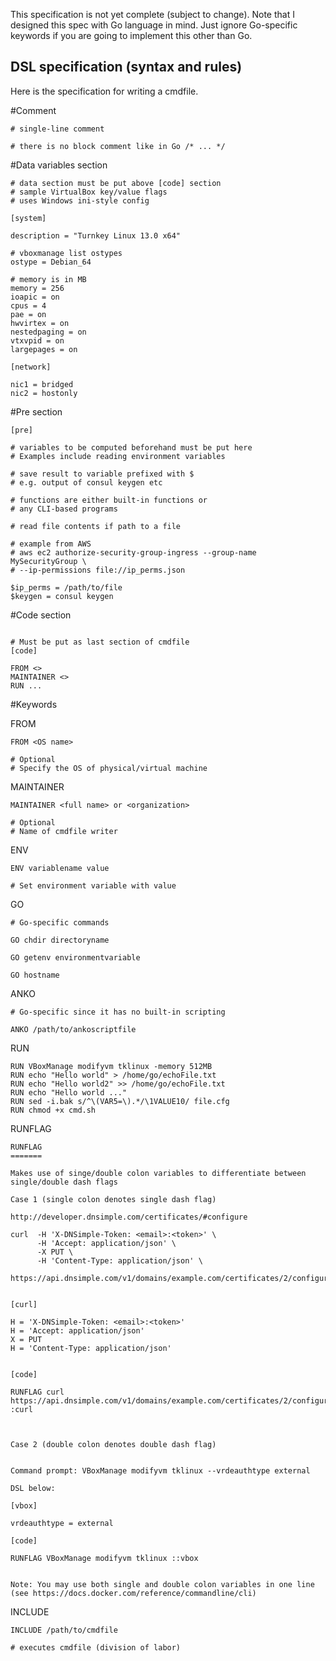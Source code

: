 This specification is not yet complete (subject to change). Note that I designed this spec with Go language in mind. Just ignore Go-specific keywords if you are going to implement this other than Go.

DSL specification (syntax and rules)
------------------------------------

Here is the specification for writing a cmdfile.

#Comment

```
# single-line comment

# there is no block comment like in Go /* ... */
```

#Data variables section

```
# data section must be put above [code] section
# sample VirtualBox key/value flags
# uses Windows ini-style config

[system]

description = "Turnkey Linux 13.0 x64"

# vboxmanage list ostypes
ostype = Debian_64

# memory is in MB
memory = 256
ioapic = on
cpus = 4
pae = on
hwvirtex = on 
nestedpaging = on 
vtxvpid = on 
largepages = on

[network]

nic1 = bridged
nic2 = hostonly
```

#Pre section 

```
[pre]

# variables to be computed beforehand must be put here
# Examples include reading environment variables

# save result to variable prefixed with $
# e.g. output of consul keygen etc

# functions are either built-in functions or
# any CLI-based programs

# read file contents if path to a file

# example from AWS
# aws ec2 authorize-security-group-ingress --group-name MySecurityGroup \
# --ip-permissions file://ip_perms.json

$ip_perms = /path/to/file	
$keygen = consul keygen
```

#Code section

```

# Must be put as last section of cmdfile
[code]

FROM <>
MAINTAINER <>
RUN ...

```

#Keywords

FROM

```
FROM <OS name>

# Optional
# Specify the OS of physical/virtual machine
```

MAINTAINER

```
MAINTAINER <full name> or <organization>

# Optional
# Name of cmdfile writer
```

ENV

```
ENV variablename value

# Set environment variable with value
```

GO

```
# Go-specific commands

GO chdir directoryname

GO getenv environmentvariable

GO hostname
```

ANKO

```
# Go-specific since it has no built-in scripting

ANKO /path/to/ankoscriptfile
```

RUN

```script
RUN VBoxManage modifyvm tklinux -memory 512MB
RUN echo "Hello world" > /home/go/echoFile.txt
RUN echo "Hello world2" >> /home/go/echoFile.txt
RUN echo "Hello world ..."
RUN sed -i.bak s/^\(VAR5=\).*/\1VALUE10/ file.cfg
RUN chmod +x cmd.sh
```

RUNFLAG

```
RUNFLAG
=======

Makes use of singe/double colon variables to differentiate between single/double dash flags

Case 1 (single colon denotes single dash flag)

http://developer.dnsimple.com/certificates/#configure

curl  -H 'X-DNSimple-Token: <email>:<token>' \
      -H 'Accept: application/json' \
      -X PUT \
      -H 'Content-Type: application/json' \
      https://api.dnsimple.com/v1/domains/example.com/certificates/2/configure
	  
	 
[curl]

H = 'X-DNSimple-Token: <email>:<token>'
H = 'Accept: application/json'
X = PUT
H = 'Content-Type: application/json'

	 
[code]
	 
RUNFLAG curl https://api.dnsimple.com/v1/domains/example.com/certificates/2/configure :curl



Case 2 (double colon denotes double dash flag)


Command prompt: VBoxManage modifyvm tklinux --vrdeauthtype external

DSL below:

[vbox]

vrdeauthtype = external

[code]

RUNFLAG VBoxManage modifyvm tklinux ::vbox


Note: You may use both single and double colon variables in one line 
(see https://docs.docker.com/reference/commandline/cli)
```

INCLUDE

```
INCLUDE /path/to/cmdfile

# executes cmdfile (division of labor)
```
